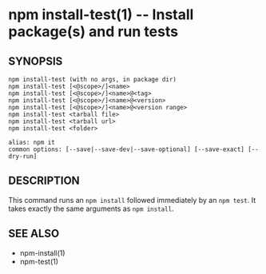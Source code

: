 # npm install-test(1) -- Install package(s) and run tests

## SYNOPSIS

    npm install-test (with no args, in package dir)
    npm install-test [<@scope>/]<name>
    npm install-test [<@scope>/]<name>@<tag>
    npm install-test [<@scope>/]<name>@<version>
    npm install-test [<@scope>/]<name>@<version range>
    npm install-test <tarball file>
    npm install-test <tarball url>
    npm install-test <folder>

    alias: npm it
    common options: [--save|--save-dev|--save-optional] [--save-exact] [--dry-run]

## DESCRIPTION

This command runs an `npm install` followed immediately by an `npm test`. It
takes exactly the same arguments as `npm install`.

## SEE ALSO

- npm-install(1)
- npm-test(1)